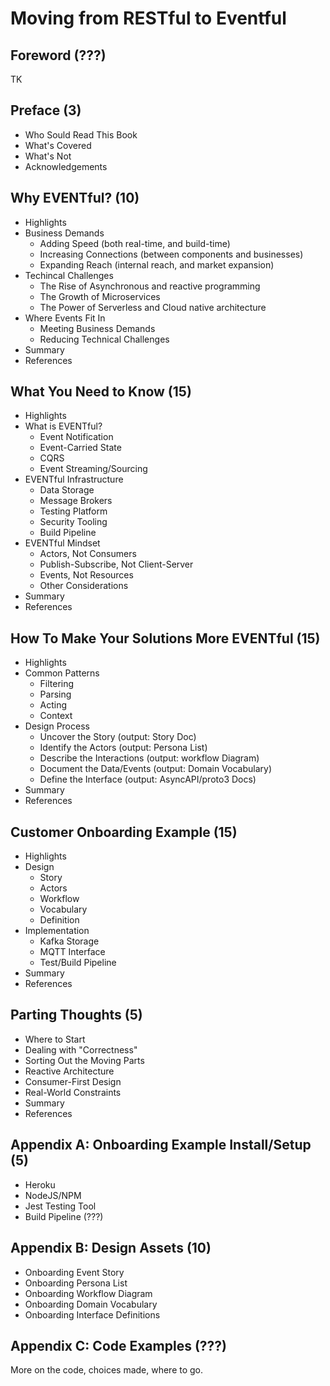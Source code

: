 # Moving from RESTful to Eventful

## Foreword (???)
TK

## Preface (3)
 * Who Sould Read This Book
 * What's Covered
 * What's Not
 * Acknowledgements
 
## Why EVENTful? (10)
 * Highlights
 * Business Demands
   * Adding Speed (both real-time, and build-time)
   * Increasing Connections (between components and businesses)
   * Expanding Reach (internal reach, and market expansion)
 * Techincal Challenges
   * The Rise of Asynchronous and reactive programming
   * The Growth of Microservices 
   * The Power of Serverless and Cloud native architecture
 * Where Events Fit In
   * Meeting Business Demands
   * Reducing Technical Challenges
 * Summary
 * References
 
## What You Need to Know (15)
 * Highlights
 * What is EVENTful?
   * Event Notification
   * Event-Carried State
   * CQRS
   * Event Streaming/Sourcing
 * EVENTful Infrastructure  
   * Data Storage
   * Message Brokers
   * Testing Platform
   * Security Tooling
   * Build Pipeline
 * EVENTful Mindset
   * Actors, Not Consumers
   * Publish-Subscribe, Not Client-Server
   * Events, Not Resources
   * Other Considerations   
 * Summary
 * References
 
## How To Make Your Solutions More EVENTful (15)
 * Highlights
 * Common Patterns
   * Filtering
   * Parsing
   * Acting
   * Context
 * Design Process
   * Uncover the Story (output: Story Doc)
   * Identify the Actors (output: Persona List)
   * Describe the Interactions (output: workflow Diagram)
   * Document the Data/Events (output: Domain Vocabulary)
   * Define the Interface (output: AsyncAPI/proto3 Docs)
 * Summary
 * References
 
## Customer Onboarding Example (15)
 * Highlights
 * Design
   * Story
   * Actors
   * Workflow
   * Vocabulary
   * Definition
 * Implementation   
   * Kafka Storage
   * MQTT Interface
   * Test/Build Pipeline
 * Summary 
 * References

## Parting Thoughts (5)
 * Where to Start
 * Dealing with "Correctness"
 * Sorting Out the Moving Parts
 * Reactive Architecture
 * Consumer-First Design
 * Real-World Constraints
 * Summary
 * References

## Appendix A: Onboarding Example Install/Setup (5)
 * Heroku
 * NodeJS/NPM
 * Jest Testing Tool 
 * Build Pipeline (???)
 
## Appendix B: Design Assets (10)
 * Onboarding Event Story
 * Onboarding Persona List
 * Onboarding Workflow Diagram
 * Onboarding Domain Vocabulary
 * Onboarding Interface Definitions
 
## Appendix C: Code Examples (???)
More on the code, choices made, where to go.

